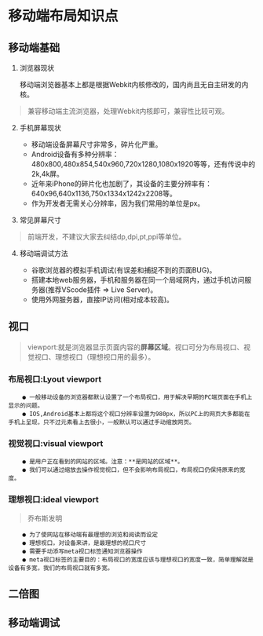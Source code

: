 # 移动端布局知识点

## 移动端基础

1. 浏览器现状

    移动端浏览器基本上都是根据Webkit内核修改的，国内尚且无自主研发的内核。

> 兼容移动端主流浏览器，处理Webkit内核即可，兼容性比较可观。

2. 手机屏幕现状

    - 移动端设备屏幕尺寸非常多，碎片化严重。
    - Android设备有多种分辨率：480x800,480x854,540x960,720x1280,1080x1920等等，还有传说中的2k,4k屏。
    - 近年来iPhone的碎片化也加剧了，其设备的主要分辨率有：640x96,640x1136,750x1334x1242x2208等。
    - 作为开发者无需关心分辨率，因为我们常用的单位是px。

3. 常见屏幕尺寸

> 前端开发，不建议大家去纠结dp,dpi,pt,ppi等单位。

4. 移动端调试方法

    - 谷歌浏览器的模拟手机调试(有误差和捕捉不到的页面BUG)。
    - 搭建本地web服务器，手机和服务器在同一个局域网内，通过手机访问服务器(推荐VScode插件 => Live Server)。
    - 使用外网服务器，直接IP访问(相对成本较高)。

## 视口

> viewport:就是浏览器显示页面内容的**屏幕区域**。视口可分为布局视口、视觉视口、理想视口（理想视口用的最多）。

### 布局视口:Lyout viewport

```
    ● 一般移动设备的浏览器都默认设置了一个布局视口，用于解决早期的PC端页面在手机上显示的问题。
    ● IOS,Android基本上都将这个视口分辨率设置为980px，所以PC上的网页大多都能在手机上呈现，只不过元素看上去很小，一般默认可以通过手动缩放网页。
```

### 视觉视口:visual viewport

```
    ● 是用户正在看到的网站的区域。注意：**是网站的区域**。
    ● 我们可以通过缩放去操作视觉视口，但不会影响布局视口，布局视口仍保持原来的宽度。
```
### 理想视口:ideal viewport

> 乔布斯发明

```
    ● 为了使网站在移动端有最理想的浏览和阅读而设定
    ● 理想视口，对设备来讲，是最理想的视口尺寸
    ● 需要手动添写meta视口标签通知浏览器操作
    ● meta视口标签的主要目的：布局视口的宽度应该与理想视口的宽度一致，简单理解就是设备有多宽，我们的布局视口就有多宽。
```

## 二倍图

## 移动端调试